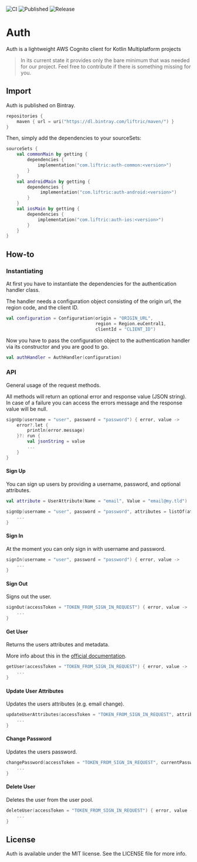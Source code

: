 ![CI](https://github.com/Liftric/auth/workflows/CI/badge.svg) ![Published](https://github.com/Liftric/auth/workflows/Publish%20to%20Bintray/badge.svg) ![Release](https://img.shields.io/github/v/release/liftric/auth?label=release)

# Auth

Auth is a lightweight AWS Cognito client for Kotlin Multiplatform projects

> In its current state it provides only the bare minimum that was needed for our project. Feel free to contribute if there is something missing for you.

## Import

Auth is published on Bintray.

```kotlin
repositories {
    maven { url = uri("https://dl.bintray.com/liftric/maven/") }
}
```

Then, simply add the dependencies to your sourceSets:

```kotlin
sourceSets {
    val commonMain by getting {
        dependencies {
            implementation("com.liftric:auth-common:<version>")   
        }
    }
    val androidMain by getting {
        dependencies {
             implementation("com.liftric:auth-android:<version>")   
        }
    }
    val iosMain by getting {
        dependencies {
            implementation("com.liftric:auth-ios:<version>")   
        }
    }
}
```

## How-to

### Instantiating

At first you have to instantiate the dependencies for the authentication handler class.

The handler needs a configuration object consisting of the origin url, the region code, and the client ID.

```kotlin
val configuration = Configuration(origin = "ORIGIN_URL",  
                                  region = Region.euCentral1,
                                  clientId = "CLIENT_ID") 
```

Now you have to pass the configuration object to the authentication handler via its constructor and you are good to go.

```kotlin
val authHandler = AuthHandler(configuration) 
```

### API

General usage of the request methods.

All methods will return an optional error and response value (JSON string). In case of a failure you can access the errors message and the response value will be null.

```kotlin
signUp(username = "user", password = "password") { error, value ->
    error?.let {
        println(error.message)
    }?: run {
        val jsonString = value
        ...
    }
}
```

#### Sign Up

You can  sign up users by providing a username, password, and optional attributes. 

```kotlin
val attribute = UserAttribute(Name = "email", Value = "email@my.tld")

signUp(username = "user", password = "password", attributes = listOf(attribute)) { error, value ->
    ...
}
```

#### Sign In

At the moment you can only sign in with username and password.

```kotlin
signIn(username = "user", password = "password") { error, value ->
    ...
}
```

#### Sign Out

Signs out the user.

```kotlin
signOut(accessToken = "TOKEN_FROM_SIGN_IN_REQUEST") { error, value ->
    ...
}
```

#### Get User

Returns the users attributes and metadata.

More info about this in the [official documentation](https://docs.aws.amazon.com/cognito-user-identity-pools/latest/APIReference/API_GetUser.html).

```kotlin
getUser(accessToken = "TOKEN_FROM_SIGN_IN_REQUEST") { error, value ->
    ...
}
```

#### Update User Attributes

Updates the users attributes (e.g. email change).

```kotlin
updateUserAttributes(accessToken = "TOKEN_FROM_SIGN_IN_REQUEST", attributes = listOf(...)) { error, value ->
    ...
}
```

#### Change Password

Updates the users password. 

```kotlin
changePassword(accessToken = "TOKEN_FROM_SIGN_IN_REQUEST", currentPassword = "OLD_PW", newPassword = "NEW_PW") { error, value ->
    ...
}
```

#### Delete User

Deletes the user from the user pool. 

```kotlin
deleteUser(accessToken = "TOKEN_FROM_SIGN_IN_REQUEST") { error, value ->
    ...
}
```

## License

Auth is available under the MIT license. See the LICENSE file for more info.

